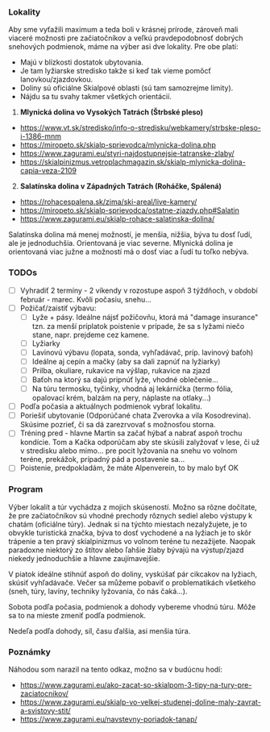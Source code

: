 ### Lokality
Aby sme vyťažili maximum a teda boli v krásnej prírode, zároveň mali viaceré možnosti pre začiatočníkov a veľkú pravdepodobnosť dobrých snehových podmienok, máme na výber asi dve lokality. 
Pre obe platí:
* Majú v blízkosti dostatok ubytovania.
* Je tam lyžiarske stredisko takže si keď tak vieme pomôcť lanovkou/zjazdovkou.
* Doliny sú oficiálne Skialpové oblasti (sú tam samozrejme limity).
* Nájdu sa tu svahy takmer všetkých orientácií. 


1. **Mlynická dolina vo Vysokých Tatrách (Štrbské pleso)**
* https://www.vt.sk/stredisko/info-o-stredisku/webkamery/strbske-pleso-i-1386-mnm
* https://miropeto.sk/skialp-sprievodca/mlynicka-dolina.php
* https://www.zagurami.eu/styri-najdostupnejsie-tatranske-zlaby/
* https://skialpinizmus.vetroplachmagazin.sk/skialp-mlynicka-dolina-capia-veza-2109
2. **Salatínska dolina v Západných Tatrách (Roháčke, Spálená)**
* https://rohacespalena.sk/zima/ski-areal/live-kamery/
* https://miropeto.sk/skialp-sprievodca/ostatne-zjazdy.php#Salatin
* https://www.zagurami.eu/skialp-rohace-salatinska-dolina/

Salatínska dolina má menej možností, je menšia, nižšia, býva tu dosť ľudí, ale je jednoduchšia. Orientovaná je viac severne. Mlynická dolina je orientovaná viac južne a možností má o dosť viac a ľudí tu toľko nebýva. 

### TODOs
* [ ] Vyhradiť 2 termíny - 2 víkendy v rozostupe aspoň 3 týždňoch, v období február - marec. Kvôli počasiu, snehu...
* [ ] Požičať/zaistiť výbavu:
  * [ ] Lyže + pásy. Ideálne nájsť požičovňu, ktorá má "damage insurance" tzn. za menší príplatok poistenie v prípade, že sa s lyžami niečo stane, napr. prejdeme cez kamene.
  * [ ] Lyžiarky
  * [ ] Lavinovú výbavu (lopata, sonda, vyhľadávač, príp. lavinový baťoh)
  * [ ] Ideálne aj cepín a mačky (aby sa dali zapnúť na lyžiarky)
  * [ ] Prilba, okuliare, rukavice na výšlap, rukavice na zjazd
  * [ ] Baťoh na ktorý sa dajú pripnúť lyže, vhodné oblečenie...
  * [ ] Na túru termosku, tyčinky, vhodná aj lekárnička (termo fólia, opalovací krém, balzám na pery, náplaste na otlaky...)
* [ ] Podľa počasia a aktuálnych podmienok vybrať lokalitu. 
* [ ] Poriešiť ubytovanie (Odporúčané chata Zverovka a vila Kosodrevina). Skúsime pozrieť, či sa dá zarezrvovať s možnosťou storna.
* [ ] Tréning pred - hlavne Martin sa začať hýbať a nabrať aspoň trochu kondície. Tom a Kačka odporúčam aby ste skúsili zalyžovať v lese, či už v stredisku alebo mimo... pre pocit lyžovania na snehu vo volnom teréne, prekážok, prípadný pád a postavenie sa... 
* [ ] Poistenie, predpokladám, že máte Alpenverein, to by malo byť OK

### Program
Výber lokalít a túr vychádza z mojich skúseností. Možno sa rôzne dočítate, že pre začiatočníkov sú vhodné prechody rôznych sediel alebo výstupy k chatám (oficiálne túry). Jednak si na týchto miestach nezalyžujete, je to obvykle turistická značka, býva to dosť vychodené a na lyžiach je to skôr trápenie a ten pravý skialpinizmus vo volnom teréne tu nezažijete. Naopak paradoxne niektorý zo štítov alebo ľahšie žlaby bývajú na výstup/zjazd niekedy jednoduchšie a hlavne zaujímavejšie. 

V piatok ideálne stihnúť aspoň do doliny, vyskúšať pár cikcakov na lyžiach, skúsiť vyhľadávače. Večer sa můžeme pobaviť o problematikách všetkého (sneh, túry, lavíny, techniky lyžovania, čo nás čaká...).

Sobota podľa počasia, podmienok a dohody vybereme vhodnú túru. Môže sa to na mieste zmeniť podľa podmienok. 

Nedeľa podľa dohody, síl, času ďalšia, asi menšia túra.

### Poznámky
Náhodou som narazil na tento odkaz, možno sa v budúcnu hodí: 
* https://www.zagurami.eu/ako-zacat-so-skialpom-3-tipy-na-tury-pre-zaciatocnikov/
* https://www.zagurami.eu/skialp-vo-velkej-studenej-doline-maly-zavrat-a-svistovy-stit/
* https://www.zagurami.eu/navstevny-poriadok-tanap/
